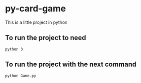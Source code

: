 # py-card-game
 This is a little project in python 

## To run the project to need 
```
python 3 
```

## To run the project with the next command 

```bash
python Game.py 
```
